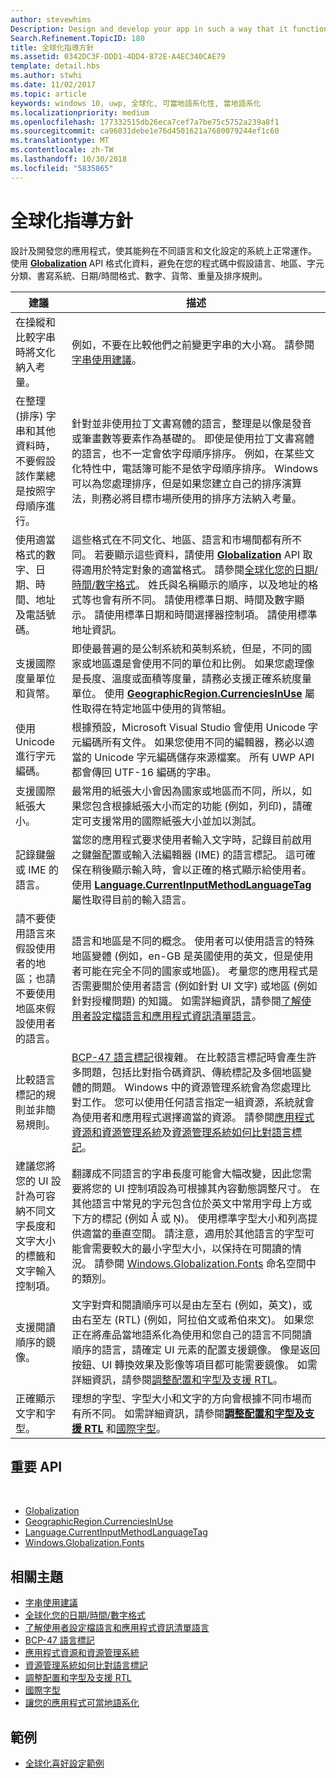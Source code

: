 ```yaml
---
author: stevewhims
Description: Design and develop your app in such a way that it functions appropriately on systems with different language and culture configurations.
Search.Refinement.TopicID: 180
title: 全球化指導方針
ms.assetid: 0342DC3F-DDD1-4DD4-872E-A4EC340CAE79
template: detail.hbs
ms.author: stwhi
ms.date: 11/02/2017
ms.topic: article
keywords: windows 10, uwp, 全球化, 可當地語系化性, 當地語系化
ms.localizationpriority: medium
ms.openlocfilehash: 177332515db26eca7cef7a7be75c5752a239a8f1
ms.sourcegitcommit: ca96031debe1e76d4501621a7680079244ef1c60
ms.translationtype: MT
ms.contentlocale: zh-TW
ms.lasthandoff: 10/30/2018
ms.locfileid: "5835865"
---
```

# <a name="guidelines-for-globalization"></a>全球化指導方針

設計及開發您的應用程式，使其能夠在不同語言和文化設定的系統上正常運作。 使用 [**Globalization**](/uwp/api/Windows.Globalization?branch=live) API 格式化資料，避免在您的程式碼中假設語言、地區、字元分類、書寫系統、日期/時間格式、數字、貨幣、重量及排序規則。

| 建議 | 描述 |
| ------------- | ----------- |
| 在操縱和比較字串時將文化納入考量。 | 例如，不要在比較他們之前變更字串的大小寫。 請參閱[字串使用建議](/dotnet/standard/base-types/best-practices-strings?branch=live#recommendations_for_string_usage)。 |
| 在整理 (排序) 字串和其他資料時，不要假設該作業總是按照字母順序進行。 | 針對並非使用拉丁文書寫體的語言，整理是以像是發音或筆畫數等要素作為基礎的。 即使是使用拉丁文書寫體的語言，也不一定會依字母順序排序。 例如，在某些文化特性中，電話簿可能不是依字母順序排序。 Windows 可以為您處理排序，但是如果您建立自己的排序演算法，則務必將目標市場所使用的排序方法納入考量。 |
| 使用適當格式的數字、日期、時間、地址及電話號碼。 | 這些格式在不同文化、地區、語言和市場間都有所不同。 若要顯示這些資料，請使用 [**Globalization**](/uwp/api/Windows.Globalization?branch=live) API 取得適用於特定對象的適當格式。 請參閱[全球化您的日期/時間/數字格式](use-global-ready-formats.md)。 姓氏與名稱顯示的順序，以及地址的格式等也會有所不同。 請使用標準日期、時間及數字顯示。 請使用標準日期和時間選擇器控制項。 請使用標準地址資訊。 |
| 支援國際度量單位和貨幣。 | 即使最普遍的是公制系統和英制系統，但是，不同的國家或地區還是會使用不同的單位和比例。 如果您處理像是長度、溫度或面積等度量，請務必支援正確系統度量單位。 使用 [**GeographicRegion.CurrenciesInUse**](/uwp/api/windows.globalization.geographicregion.CurrenciesInUse) 屬性取得在特定地區中使用的貨幣組。 |
| 使用 Unicode 進行字元編碼。 | 根據預設，Microsoft Visual Studio 會使用 Unicode 字元編碼所有文件。 如果您使用不同的編輯器，務必以適當的 Unicode 字元編碼儲存來源檔案。 所有 UWP API 都會傳回 UTF-16 編碼的字串。 |
| 支援國際紙張大小。 | 最常用的紙張大小會因為國家或地區而不同，所以，如果您包含根據紙張大小而定的功能 (例如，列印)，請確定可支援常用的國際紙張大小並加以測試。 |
| 記錄鍵盤或 IME 的語言。 | 當您的應用程式要求使用者輸入文字時，記錄目前啟用之鍵盤配置或輸入法編輯器 (IME) 的語言標記。 這可確保在稍後顯示輸入時，會以正確的格式顯示給使用者。 使用 [**Language.CurrentInputMethodLanguageTag**](/uwp/api/windows.globalization.language.CurrentInputMethodLanguageTag) 屬性取得目前的輸入語言。 |
| 請不要使用語言來假設使用者的地區；也請不要使用地區來假設使用者的語言。 | 語言和地區是不同的概念。 使用者可以使用語言的特殊地區變體 (例如，en-GB 是英國使用的英文，但是使用者可能在完全不同的國家或地區)。 考量您的應用程式是否需要關於使用者語言 (例如針對 UI 文字) 或地區 (例如針對授權問題) 的知識。 如需詳細資訊，請參閱[了解使用者設定檔語言和應用程式資訊清單語言](manage-language-and-region.md)。 |
| 比較語言標記的規則並非簡易規則。 | [BCP-47 語言標記](http://go.microsoft.com/fwlink/p/?linkid=227302)很複雜。 在比較語言標記時會產生許多問題，包括比對指令碼資訊、傳統標記及多個地區變體的問題。 Windows 中的資源管理系統會為您處理比對工作。 您可以使用任何語言指定一組資源，系統就會為使用者和應用程式選擇適當的資源。 請參閱[應用程式資源和資源管理系統](../../app-resources/index.md)及[資源管理系統如何比對語言標記](../../app-resources/how-rms-matches-lang-tags.md)。 |
| 建議您將您的 UI 設計為可容納不同文字長度和文字大小的標籤和文字輸入控制項。 | 翻譯成不同語言的字串長度可能會大幅改變，因此您需要將您的 UI 控制項設為可根據其內容動態調整尺寸。 在其他語言中常見的字元包含位於英文中常用字母上方或下方的標記 (例如 Å 或 Ņ)。 使用標準字型大小和列高提供適當的垂直空間。 請注意，適用於其他語言的字型可能會需要較大的最小字型大小，以保持在可閱讀的情況。 請參閱 [Windows.Globalization.Fonts](/uwp/api/windows.globalization.fonts?branch=live) 命名空間中的類別。 |
| 支援閱讀順序的鏡像。 | 文字對齊和閱讀順序可以是由左至右 (例如，英文)，或由右至左 (RTL) (例如，阿拉伯文或希伯來文)。 如果您正在將產品當地語系化為使用和您自己的語言不同閱讀順序的語言，請確定 UI 元素的配置支援鏡像。 像是返回按鈕、UI 轉換效果及影像等項目都可能需要鏡像。 如需詳細資訊，請參閱[調整配置和字型及支援 RTL](adjust-layout-and-fonts--and-support-rtl.md)。 |
| 正確顯示文字和字型。 | 理想的字型、字型大小和文字的方向會根據不同市場而有所不同。 如需詳細資訊，請參閱[**調整配置和字型及支援 RTL**](adjust-layout-and-fonts--and-support-rtl.md) 和[國際字型](loc-international-fonts.md)。 |

## <a name="important-apis"></a>重要 API
 
* [Globalization](/uwp/api/Windows.Globalization?branch=live)
* [GeographicRegion.CurrenciesInUse](/uwp/api/windows.globalization.geographicregion.CurrenciesInUse)
* [Language.CurrentInputMethodLanguageTag](/uwp/api/windows.globalization.language.CurrentInputMethodLanguageTag)
* [Windows.Globalization.Fonts](/uwp/api/windows.globalization.fonts?branch=live)

## <a name="related-topics"></a>相關主題

* [字串使用建議](/dotnet/standard/base-types/best-practices-strings?branch=live#recommendations_for_string_usage)
* [全球化您的日期/時間/數字格式](use-global-ready-formats.md)
* [了解使用者設定檔語言和應用程式資訊清單語言](manage-language-and-region.md)
* [BCP-47 語言標記](http://go.microsoft.com/fwlink/p/?linkid=227302)
* [應用程式資源和資源管理系統](../../app-resources/index.md)
* [資源管理系統如何比對語言標記](../../app-resources/how-rms-matches-lang-tags.md)
* [調整配置和字型及支援 RTL](adjust-layout-and-fonts--and-support-rtl.md)
* [國際字型](loc-international-fonts.md)
* [讓您的應用程式可當地語系化](prepare-your-app-for-localization.md)

## <a name="samples"></a>範例

* [全球化喜好設定範例](http://go.microsoft.com/fwlink/p/?linkid=231608)

